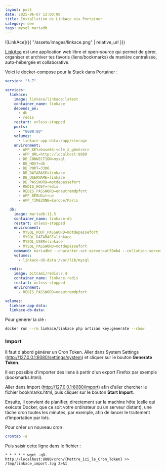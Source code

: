 ```yaml
---
layout: post
date: 2025-06-07 13:00:00
title: Installation de LinkAce via Portainer
category: dev
tags: mysql mariadb
---
```


![LinkAce]({{ "/assets/images/linkace.png" | relative_url }})

[LinkAce](https://www.linkace.org/) est une application web libre et open-source qui permet de gérer, organiser et archiver tes favoris (liens/bookmarks) de manière centralisée, auto-hébergée et collaborative.

Voici le docker-compose pour la Stack dans Portainer :

```yaml
version: "3.7"

services:
  linkace:
    image: linkace/linkace:latest
    container_name: linkace
    depends_on:
      - db
      - redis
    restart: unless-stopped
    ports:
      - "8080:80"
    volumes:
      - linkace-app-data:/app/storage
    environment:
      - APP_KEY=base64:<clé_à_générer>
      - APP_URL=http://localhost:8080
      - DB_CONNECTION=mysql
      - DB_HOST=db
      - DB_PORT=3306
      - DB_DATABASE=linkace
      - DB_USERNAME=linkace
      - DB_PASSWORD=motdepassefort
      - REDIS_HOST=redis
      - REDIS_PASSWORD=unautremdpfort
      - APP_DEBUG=true
      - APP_TIMEZONE=Europe/Paris

  db:
    image: mariadb:11.5
    container_name: linkace-db
    restart: unless-stopped
    environment:
      - MYSQL_ROOT_PASSWORD=motdepassefort
      - MYSQL_DATABASE=linkace
      - MYSQL_USER=linkace
      - MYSQL_PASSWORD=motdepassefort
    command: mariadbd --character-set-server=utf8mb4 --collation-server=utf8mb4_bin
    volumes:
      - linkace-db-data:/var/lib/mysql

  redis:
    image: bitnami/redis:7.4
    container_name: linkace-redis
    restart: unless-stopped
    environment:
      - REDIS_PASSWORD=unautremdpfort

volumes:
  linkace-app-data:
  linkace-db-data:
```

Pour générer la clé : 
```bash
docker run --rm linkace/linkace php artisan key:generate --show 
```

### Import

Il faut d'abord générer un Cron Token. Aller dans System Settings (http://127.0.0.1:8080/settings/system) et cliquer sur le bouton **Generate Token**.

Il est possible d'importer des liens à partir d'un export Firefox par exemple (bookmarks.html).

Aller dans Import (http://127.0.0.1:8080/import) afin d'aller chercher le fichier bookmarks.html, puis cliquer sur le bouton **Start Import**.

Ensuite, il convient de planifier, directement sur la machine hôte (celle qui exécute Docker, que ce soit votre ordinateur ou un serveur distant), une tâche cron toutes les minutes, par exemple, afin de lancer le traitement d’importation par lots.

Pour créer un nouveau cron : 
```bash
crontab -e
```

Puis saisir cette ligne dans le fichier : 
```
* * * * * wget -qO- http://localhost:8080/cron/{Mettre_ici_le_Cron_Token} >> /tmp/linkace_import.log 2>&1
```
